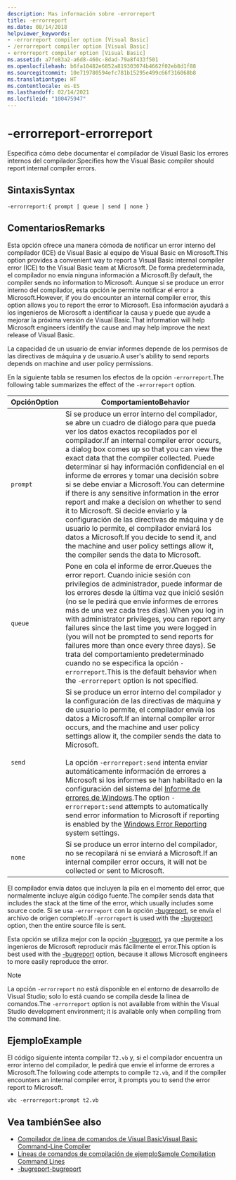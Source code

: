 ```yaml
---
description: Mas información sobre -errorreport
title: -errorreport
ms.date: 08/14/2018
helpviewer_keywords:
- -errorreport compiler option [Visual Basic]
- /errorreport compiler option [Visual Basic]
- errorreport compiler option [Visual Basic]
ms.assetid: a7fe83a2-a6d8-460c-8dad-79a8f433f501
ms.openlocfilehash: b6fa10482e6852a819303074b4662f02eb8d1f88
ms.sourcegitcommit: 10e719780594efc781b15295e499c66f316068b8
ms.translationtype: HT
ms.contentlocale: es-ES
ms.lasthandoff: 02/14/2021
ms.locfileid: "100475947"
---
```

# <a name="-errorreport"></a><span data-ttu-id="4d1a0-103">-errorreport</span><span class="sxs-lookup"><span data-stu-id="4d1a0-103">-errorreport</span></span>

<span data-ttu-id="4d1a0-104">Especifica cómo debe documentar el compilador de Visual Basic los errores internos del compilador.</span><span class="sxs-lookup"><span data-stu-id="4d1a0-104">Specifies how the Visual Basic compiler should report internal compiler errors.</span></span>

## <a name="syntax"></a><span data-ttu-id="4d1a0-105">Sintaxis</span><span class="sxs-lookup"><span data-stu-id="4d1a0-105">Syntax</span></span>

```console
-errorreport:{ prompt | queue | send | none }
```

## <a name="remarks"></a><span data-ttu-id="4d1a0-106">Comentarios</span><span class="sxs-lookup"><span data-stu-id="4d1a0-106">Remarks</span></span>

<span data-ttu-id="4d1a0-107">Esta opción ofrece una manera cómoda de notificar un error interno del compilador (ICE) de Visual Basic al equipo de Visual Basic en Microsoft.</span><span class="sxs-lookup"><span data-stu-id="4d1a0-107">This option provides a convenient way to report a Visual Basic internal compiler error (ICE) to the Visual Basic team at Microsoft.</span></span> <span data-ttu-id="4d1a0-108">De forma predeterminada, el compilador no envía ninguna información a Microsoft.</span><span class="sxs-lookup"><span data-stu-id="4d1a0-108">By default, the compiler sends no information to Microsoft.</span></span> <span data-ttu-id="4d1a0-109">Aunque si se produce un error interno del compilador, esta opción le permite notificar el error a Microsoft.</span><span class="sxs-lookup"><span data-stu-id="4d1a0-109">However, if you do encounter an internal compiler error, this option allows you to report the error to Microsoft.</span></span> <span data-ttu-id="4d1a0-110">Esa información ayudará a los ingenieros de Microsoft a identificar la causa y puede que ayude a mejorar la próxima versión de Visual Basic.</span><span class="sxs-lookup"><span data-stu-id="4d1a0-110">That information will help Microsoft engineers identify the cause and may help improve the next release of Visual Basic.</span></span>

<span data-ttu-id="4d1a0-111">La capacidad de un usuario de enviar informes depende de los permisos de las directivas de máquina y de usuario.</span><span class="sxs-lookup"><span data-stu-id="4d1a0-111">A user's ability to send reports depends on machine and user policy permissions.</span></span>

<span data-ttu-id="4d1a0-112">En la siguiente tabla se resumen los efectos de la opción `-errorreport`.</span><span class="sxs-lookup"><span data-stu-id="4d1a0-112">The following table summarizes the effect of the `-errorreport` option.</span></span>

|<span data-ttu-id="4d1a0-113">Opción</span><span class="sxs-lookup"><span data-stu-id="4d1a0-113">Option</span></span>|<span data-ttu-id="4d1a0-114">Comportamiento</span><span class="sxs-lookup"><span data-stu-id="4d1a0-114">Behavior</span></span>|
|---|---|
|`prompt`|<span data-ttu-id="4d1a0-115">Si se produce un error interno del compilador, se abre un cuadro de diálogo para que pueda ver los datos exactos recopilados por el compilador.</span><span class="sxs-lookup"><span data-stu-id="4d1a0-115">If an internal compiler error occurs, a dialog box comes up so that you can view the exact data that the compiler collected.</span></span> <span data-ttu-id="4d1a0-116">Puede determinar si hay información confidencial en el informe de errores y tomar una decisión sobre si se debe enviar a Microsoft.</span><span class="sxs-lookup"><span data-stu-id="4d1a0-116">You can determine if there is any sensitive information in the error report and make a decision on whether to send it to Microsoft.</span></span> <span data-ttu-id="4d1a0-117">Si decide enviarlo y la configuración de las directivas de máquina y de usuario lo permite, el compilador enviará los datos a Microsoft.</span><span class="sxs-lookup"><span data-stu-id="4d1a0-117">If you decide to send it, and the machine and user policy settings allow it, the compiler sends the data to Microsoft.</span></span>|
|`queue`|<span data-ttu-id="4d1a0-118">Pone en cola el informe de error.</span><span class="sxs-lookup"><span data-stu-id="4d1a0-118">Queues the error report.</span></span> <span data-ttu-id="4d1a0-119">Cuando inicie sesión con privilegios de administrador, puede informar de los errores desde la última vez que inició sesión (no se le pedirá que envíe informes de errores más de una vez cada tres días).</span><span class="sxs-lookup"><span data-stu-id="4d1a0-119">When you log in with administrator privileges, you can report any failures since the last time you were logged in (you will not be prompted to send reports for failures more than once every three days).</span></span> <span data-ttu-id="4d1a0-120">Se trata del comportamiento predeterminado cuando no se especifica la opción `-errorreport`.</span><span class="sxs-lookup"><span data-stu-id="4d1a0-120">This is the default behavior when the `-errorreport` option is not specified.</span></span>|
|`send`|<span data-ttu-id="4d1a0-121">Si se produce un error interno del compilador y la configuración de las directivas de máquina y de usuario lo permite, el compilador envía los datos a Microsoft.</span><span class="sxs-lookup"><span data-stu-id="4d1a0-121">If an internal compiler error occurs, and the machine and user policy settings allow it, the compiler sends the data to Microsoft.</span></span><br /><br /> <span data-ttu-id="4d1a0-122">La opción `-errorreport:send` intenta enviar automáticamente información de errores a Microsoft si los informes se han habilitado en la configuración del sistema del [Informe de errores de Windows](/windows/desktop/wer/windows-error-reporting).</span><span class="sxs-lookup"><span data-stu-id="4d1a0-122">The option `-errorreport:send` attempts to automatically send error information to Microsoft if reporting is enabled by the [Windows Error Reporting](/windows/desktop/wer/windows-error-reporting) system settings.</span></span> |
|`none`|<span data-ttu-id="4d1a0-123">Si se produce un error interno del compilador, no se recopilará ni se enviará a Microsoft.</span><span class="sxs-lookup"><span data-stu-id="4d1a0-123">If an internal compiler error occurs, it will not be collected or sent to Microsoft.</span></span>|

<span data-ttu-id="4d1a0-124">El compilador envía datos que incluyen la pila en el momento del error, que normalmente incluye algún código fuente.</span><span class="sxs-lookup"><span data-stu-id="4d1a0-124">The compiler sends data that includes the stack at the time of the error, which usually includes some source code.</span></span> <span data-ttu-id="4d1a0-125">Si se usa `-errorreport` con la opción [-bugreport](bugreport.md), se envía el archivo de origen completo.</span><span class="sxs-lookup"><span data-stu-id="4d1a0-125">If `-errorreport` is used with the [-bugreport](bugreport.md) option, then the entire source file is sent.</span></span>

<span data-ttu-id="4d1a0-126">Esta opción se utiliza mejor con la opción [-bugreport](bugreport.md), ya que permite a los ingenieros de Microsoft reproducir más fácilmente el error.</span><span class="sxs-lookup"><span data-stu-id="4d1a0-126">This option is best used with the [-bugreport](bugreport.md) option, because it allows Microsoft engineers to more easily reproduce the error.</span></span>

> [!NOTE]
> <span data-ttu-id="4d1a0-127">La opción `-errorreport` no está disponible en el entorno de desarrollo de Visual Studio; solo lo está cuando se compila desde la línea de comandos.</span><span class="sxs-lookup"><span data-stu-id="4d1a0-127">The `-errorreport` option is not available from within the Visual Studio development environment; it is available only when compiling from the command line.</span></span>

## <a name="example"></a><span data-ttu-id="4d1a0-128">Ejemplo</span><span class="sxs-lookup"><span data-stu-id="4d1a0-128">Example</span></span>

<span data-ttu-id="4d1a0-129">El código siguiente intenta compilar `T2.vb` y, si el compilador encuentra un error interno del compilador, le pedirá que envíe el informe de errores a Microsoft.</span><span class="sxs-lookup"><span data-stu-id="4d1a0-129">The following code attempts to compile `T2.vb`, and if the compiler encounters an internal compiler error, it prompts you to send the error report to Microsoft.</span></span>

```console
vbc -errorreport:prompt t2.vb
```

## <a name="see-also"></a><span data-ttu-id="4d1a0-130">Vea también</span><span class="sxs-lookup"><span data-stu-id="4d1a0-130">See also</span></span>

- [<span data-ttu-id="4d1a0-131">Compilador de línea de comandos de Visual Basic</span><span class="sxs-lookup"><span data-stu-id="4d1a0-131">Visual Basic Command-Line Compiler</span></span>](index.md)
- [<span data-ttu-id="4d1a0-132">Líneas de comandos de compilación de ejemplo</span><span class="sxs-lookup"><span data-stu-id="4d1a0-132">Sample Compilation Command Lines</span></span>](sample-compilation-command-lines.md)
- [<span data-ttu-id="4d1a0-133">-bugreport</span><span class="sxs-lookup"><span data-stu-id="4d1a0-133">-bugreport</span></span>](bugreport.md)
